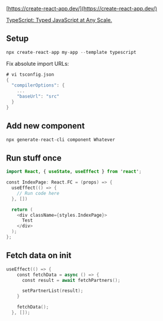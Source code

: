 [https://create-react-app.dev/](https://create-react-app.dev/)

[TypeScript: Typed JavaScript at Any Scale.](https://www.typescriptlang.org/)

## Setup

```swift
npx create-react-app my-app --template typescript
```

Fix absolute import URLs:

```swift
# vi tsconfig.json
{
  "compilerOptions": {
    ...
    "baseUrl": "src"
  }
}
```

## Add new component

```swift
npx generate-react-cli component Whatever
```

## Run stuff once

```swift
import React, { useState, useEffect } from 'react';

const IndexPage: React.FC = (props) => {
  useEffect(() => {
    // Run code here
  }, [])

  return (
    <div className={styles.IndexPage}>
      Test
    </div>
  );
};
```

## Fetch data on init

```swift
useEffect(() => {
    const fetchData = async () => {
      const result = await fetchPartners();

      setPartnerList(result);
    }

    fetchData();
  }, []);
```



